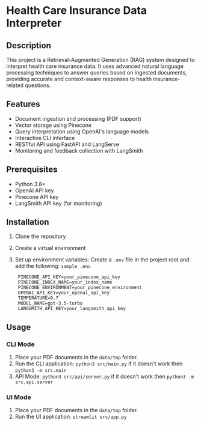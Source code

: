 # Health Care Insurance Data Interpreter

## Description
This project is a Retrieval-Augmented Generation (RAG) system designed to interpret health care insurance data. It uses advanced natural language processing techniques to answer queries based on ingested documents, providing accurate and context-aware responses to health insurance-related questions.

## Features
- Document ingestion and processing (PDF support)
- Vector storage using Pinecone
- Query interpretation using OpenAI's language models
- Interactive CLI interface
- RESTful API using FastAPI and LangServe
- Monitoring and feedback collection with LangSmith

## Prerequisites
- Python 3.8+
- OpenAI API key
- Pinecone API key
- LangSmith API key (for monitoring)

## Installation

1. Clone the repository
2. Create a virtual environment
3. Set up environment variables:
Create a `.env` file in the project root and add the following:
```sample .env```

        PINECONE_API_KEY=your_pinecone_api_key  
        PINECONE_INDEX_NAME=your_index_name  
        PINECONE_ENVIRONMENT=your_pinecone_environment  
        OPENAI_API_KEY=your_openai_api_key  
        TEMPERATURE=0.7  
        MODEL_NAME=gpt-3.5-turbo  
        LANGSMITH_API_KEY=your_langsmith_api_key  
## Usage

### CLI Mode
1. Place your PDF documents in the `data/tmp` folder.
2. Run the CLI application:
```python3 src/main.py``` if it doesn't work then ```python3 -m src.main```
3. API Mode:
```python3 src/api/server.py``` if it doesn't work then ```python3 -m src.api.server```

### UI Mode
1. Place your PDF documents in the `data/tmp` folder.
2. Run the UI application:
```streamlit src/app.py``` 